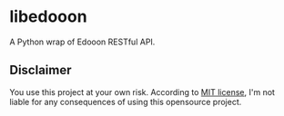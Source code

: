 # libedooon
A Python wrap of Edooon RESTful API.

## Disclaimer

You use this project at your own risk. According to [MIT license](https://github.com/yangl1996/libedooon/blob/master/LICENSE#L17L21), I'm not liable for any consequences of using this opensource project.

